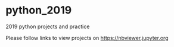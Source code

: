 # python_2019
2019 python projects and practice

Please follow links to view projects on https://nbviewer.jupyter.org
